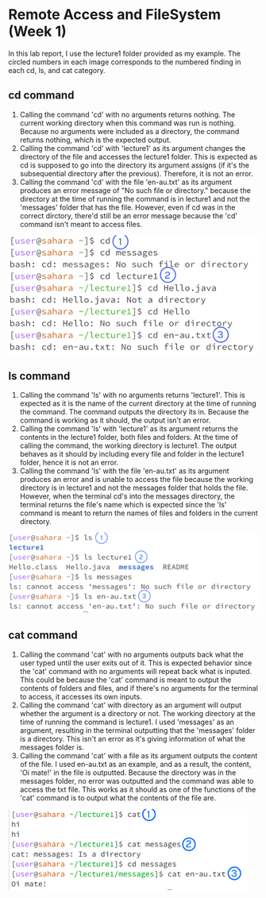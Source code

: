 # Remote Access and FileSystem (Week 1)
In this lab report, I use the lecture1 folder provided as my example. The circled numbers in each image corresponds to the numbered finding in each cd, ls, and cat category.
## cd command
1. Calling the command 'cd' with no arguments returns nothing. The current working directory when this command was run is nothing. Because  no arguments were included as a directory, the command returns nothing, which is the expected output.
2. Calling the command 'cd' with 'lecture1' as its argument changes the directory of the file and accesses the lecture1 folder. This is expected as cd is supposed to go into the directory its argument assigns (if it's the subsequential directory after the previous). Therefore, it is not an error.
3. Calling the command 'cd' with the file 'en-au.txt' as its argument produces an error message of "No such file or directory." because  the directory at the time of running the command is in lecture1 and not the 'messages' folder that has the file. However, even if cd was in the correct dirctory, there'd still be an error message because the 'cd' command isn't meant to access files.

![Image](lab1_cd_examples.png)

## ls command
1. Calling the command 'ls' with no arguments returns 'lecture1'. This is expected as it is the name of the current directory at the time of running the command. The command outputs the directory its in. Because the command is working as it should, the output isn't an error.
2. Calling the command 'ls' with 'lecture1' as its argument returns the contents in the lecture1 folder, both files and folders. At the time of calling the command, the working directory is lecture1. The output behaves as it should by including every file and folder in the lecture1 folder, hence it is not an error.
3. Calling the command 'ls' with the file 'en-au.txt' as its argument produces an error and is unable to access the file because the working directory is in lecture1 and not the messages folder that holds the file. However, when the terminal cd's into the messages directory, the terminal returns the file's name which is expected since the 'ls' command is meant to return the names of files and folders  in the current directory.

![Image](lab1_ls_examples.png)

## cat command
1. Calling the command 'cat' with no arguments outputs back what the user typed until the user exits out of it. This is expected behavior since the 'cat' command with no arguments will repeat back what is inputed. This could be because the 'cat' command is meant to output the contents of folders and files, and if there's no arguments for the terminal to access, it accesses its own inputs.
2. Calling the command 'cat' with directory as an argument will output whether the argument is a directory or not. The working directory at the time of running the command is lecture1. I used 'messages' as an argument, resulting in the terminal outputting that the 'messages' folder is a directory. This isn't an error as it's giving information of what the messages folder is.
3. Calling the command 'cat' with a file as its argument outputs the content of the file. I used en-au.txt as an example, and as a result, the content, 'Oi mate!' in the file is outputted. Because the directory was in the messages folder, no error was outputted and the command was able to access the txt file. This works as it should as one of the functions of the 'cat' command is to output what the contents of the file are. 

![Image](lab1_cat_example.png)

